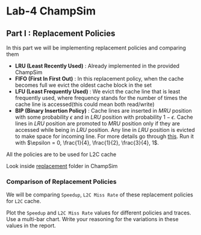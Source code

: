 # Lab-4 ChampSim

## Part I : Replacement Policies
In this part we will be implementing replacement policies and comparing them

- **LRU (Least Recently Used)** : Already implemented in the provided ChampSim
- **FIFO (First In First Out)** :  In this replacement policy, when the cache becomes full we evict the oldest cache block in the set
- **LFU (Least Frequently Used)** : We evict the cache line that is least frequently used, where frequency stands for the number of times the cache line is accessed(this could mean both read/write)
- **BIP (Binary Insertion Policy)** : Cache lines are inserted in _MRU_ position with some probability $\epsilon$ and in _LRU_ position with probability $1-\epsilon$. Cache lines in _LRU_ position are promoted to _MRU_ position only if they are accessed while being in _LRU_ position. Any line in _LRU_ position is evicted to make space for incoming line. For more details go through [this](https://www.cs.cmu.edu/afs/cs/academic/class/15740-f18/www/papers/isca07-qureshi-dip.pdf). Run it with $\epsilon = 0, \frac{1}{4}, \frac{1}{2}, \frac{3}{4}, 1$.

All the policies are to be used for L2C cache

Look inside [replacement](./ChampSim/replacement/) folder in ChampSim

### Comparison of Replacement Policies
We will be comparing `Speedup`, `L2C Miss Rate` of these replacement policies for `L2C` cache. 

Plot the `Speedup` and `L2C Miss Rate` values for different policies and traces. Use a multi-bar chart. Write your reasoning for the variations in these values in the report.
